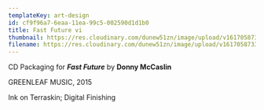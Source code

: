 ```yaml
---
templateKey: art-design
id: cf9f96a7-6eaa-11ea-99c5-002590d1d1b0
title: Fast Future vi
thumbnail: https://res.cloudinary.com/dunew51zn/image/upload/v1617058733/art_design/dm_ff_05_T_hdwwvz.jpg
filename: https://res.cloudinary.com/dunew51zn/image/upload/v1617058733/art_design/dm_ff_05_y4dvtc.jpg
---
```

CD Packaging for ***Fast Future*** by **Donny McCaslin**

GREENLEAF MUSIC, 2015

Ink on Terraskin; Digital Finishing
